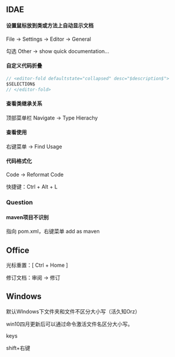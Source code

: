 ## IDAE

#### 设置鼠标放到类或方法上自动显示文档

File -> Settings -> Editor -> General

勾选 Other -> show quick documentation...

#### 自定义代码折叠

```java
// <editor-fold defaultstate="collapsed" desc="$description$">
$SELECTION$
// </editor-fold>
```

#### 查看类继承关系

顶部菜单栏 Navigate -> Type Hierachy

#### 查看使用

右键菜单 -> Find Usage

#### 代码格式化

Code -> Reformat Code

快捷键：Ctrl + Alt + L

### Question

#### maven项目不识别

指向 pom.xml，右键菜单 add as maven

## Office

光标重置：[ Ctrl + Home ]

修订文档：审阅 -> 修订







## Windows

默认WIndows下文件夹和文件不区分大小写（活久知Orz）

win10四月更新后可以通过命令激活文件名区分大小写。

keys

shift+右键 